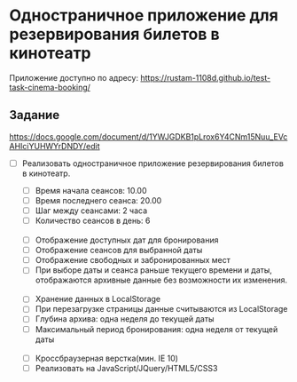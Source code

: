 # Одностраничное приложение для резервирования билетов в кинотеатр

Приложение доступно по адресу:
https://rustam-1108d.github.io/test-task-cinema-booking/

## Задание
https://docs.google.com/document/d/1YWJGDKB1pLrox6Y4CNm15Nuu_EVcAHIciYUHWYrDNDY/edit
<br>

- [ ] Реализовать одностраничное приложение резервирования билетов в кинотеатр.
  <br>

  - [ ] Время начала сеансов: 10.00
  - [ ] Время последнего сеанса: 20.00
  - [ ] Шаг между сеансами: 2 часа
  - [ ] Количество сеансов в день: 6
  <br>
  
  - [ ] Отображение доступных дат для бронирования
  - [ ] Отображение сеансов для выбранной даты
  - [ ] Отображение свободных и забронированных мест
  - [ ] При выборе даты и сеанса раньше текущего времени и даты, отображаются архивные данные без возможности их изменения.
  <br>
  
  - [ ] Хранение данных в LocalStorage
  - [ ] При перезагрузке страницы данные считываются из LocalStorage
  - [ ] Глубина архива: одна неделя до текущей даты
  - [ ] Максимальный период бронирования: одна неделя от текущей даты
  <br>
  
  - [ ] Кроссбраузерная верстка(мин. IE 10)
  - [ ] Реализовать на JavaScript/JQuery/HTML5/CSS3
